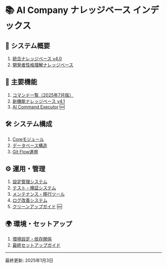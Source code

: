 # 📚 AI Company ナレッジベース インデックス

## 🎯 システム概要
1. [統合ナレッジベース v4.0](./integrated_knowledge_base_v4.0.md)
2. [開発者性格理解ナレッジベース](./developer_personality_kb.md)

## 🚀 主要機能
1. [コマンド一覧（2025年7月版）](./command_list_202507.md)
2. [新機能ナレッジベース v4.1](./new_features_kb_v4.1.md)
3. [AI Command Executor](./AI_COMMAND_EXECUTOR_KB.md) 🆕

## 🛠️ システム構成
1. [Coreモジュール](./core_module_kb.md)
2. [データベース構造](./database_structure_kb.md)
3. [Git Flow運用](./git_flow_kb.md)

## ⚙️ 運用・管理
1. [設定管理システム](./config_management_kb.md)
2. [テスト・検証システム](./test_verification_kb.md)
3. [メンテナンス・移行ツール](./maintenance_migration_kb.md)
4. [ログ改善システム](./log_improvement_kb.md)
5. [クリーンアップガイド](./CLEANUP_GUIDE.md) 🆕

## 🌍 環境・セットアップ
1. [環境設定・依存関係](./environment_dependencies_kb.md)
2. [最終セットアップガイド](./final_setup_guide.md)

---

最終更新: 2025年1月3日